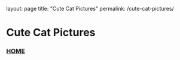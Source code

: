 layout: page
title: "Cute Cat Pictures"
permalink: /cute-cat-pictures/

# Cute Cat Pictures

### [HOME](https://natashadmoore.github.io/IT100Project/)

